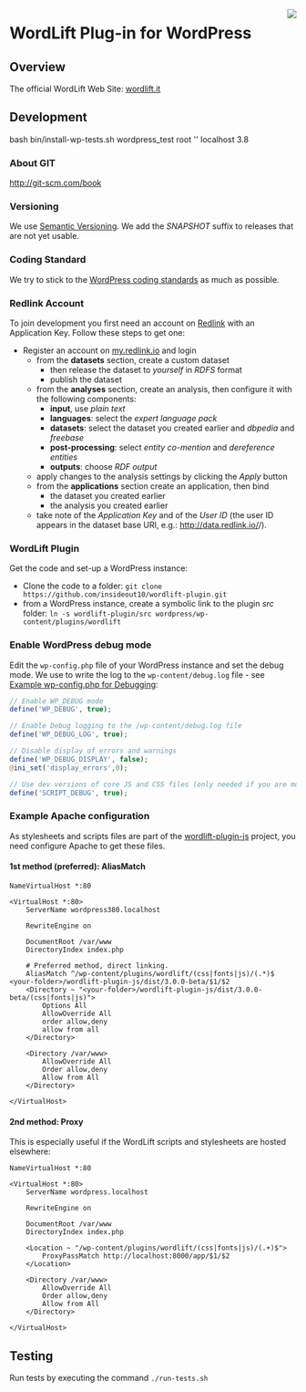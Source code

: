 <a href="https://travis-ci.org/insideout10/wordlift-plugin"><img align="right" src="https://travis-ci.org/insideout10/wordlift-plugin.png?branch=wordlift-3.0" /></a>

WordLift Plug-in for WordPress
==============================

## Overview

The official WordLift Web Site: [wordlift.it](http://wordlift.it)

## Development

bash bin/install-wp-tests.sh wordpress_test root '' localhost 3.8

### About GIT

http://git-scm.com/book

### Versioning

We use [Semantic Versioning](http://semver.org/). We add the *SNAPSHOT* suffix to releases that are not yet usable.

### Coding Standard

We try to stick to the [WordPress coding standards](http://make.wordpress.org/core/handbook/coding-standards/php/) as much as possible.

### Redlink Account

To join development you first need an account on [Redlink](http://redlink.co) with an Application Key. Follow these steps to get one:

* Register an account on [my.redlink.io](http://my.redlink.io) and login
  * from the **datasets** section, create a custom dataset
    * then release the dataset to *yourself* in *RDFS* format
    * publish the dataset
  * from the **analyses** section, create an analysis, then configure it with the following components:
    * **input**, use *plain text*
    * **languages**: select the *expert language pack*
    * **datasets**: select the dataset you created earlier and *dbpedia* and *freebase*
    * **post-processing**: select *entity co-mention* and *dereference entities*
    * **outputs**: choose *RDF output*
  * apply changes to the analysis settings by clicking the *Apply* button
  * from the **applications** section create an application, then bind
    * the dataset you created earlier
    * the analysis you created earlier
  * take note of the *Application Key* and of the *User ID* (the user ID appears in the dataset base URI, e.g.: http://data.redlink.io/<user-id>/<dataset-name>).

### WordLift Plugin

Get the code and set-up a WordPress instance:

 * Clone the code to a folder: ```git clone https://github.com/insideout10/wordlift-plugin.git```
 * from a WordPress instance, create a symbolic link to the plugin *src* folder: ```ln -s wordlift-plugin/src wordpress/wp-content/plugins/wordlift```

### Enable WordPress debug mode

Edit the `wp-config.php` file of your WordPress instance and set the debug mode. We use to write the log to the `wp-content/debug.log` file - see [Example wp-config.php for Debugging](https://codex.wordpress.org/Debugging_in_WordPress#Example_wp-config.php_for_Debugging):
```php
// Enable WP_DEBUG mode
define('WP_DEBUG', true);

// Enable Debug logging to the /wp-content/debug.log file
define('WP_DEBUG_LOG', true);

// Disable display of errors and warnings
define('WP_DEBUG_DISPLAY', false);
@ini_set('display_errors',0);

// Use dev versions of core JS and CSS files (only needed if you are modifying these core files)
define('SCRIPT_DEBUG', true);
```

### Example Apache configuration

As stylesheets and scripts files are part of the [wordlift-plugin-js](http://github.com/insideout10/wordlift-plugin-js) project, you need configure Apache to get these files.

#### 1st method (preferred): AliasMatch

```
NameVirtualHost *:80

<VirtualHost *:80>
	ServerName wordpress380.localhost

	RewriteEngine on

	DocumentRoot /var/www
	DirectoryIndex index.php

	# Preferred method, direct linking.
	AliasMatch ^/wp-content/plugins/wordlift/(css|fonts|js)/(.*)$ <your-folder>/wordlift-plugin-js/dist/3.0.0-beta/$1/$2
	<Directory ~ "<your-folder>/wordlift-plugin-js/dist/3.0.0-beta/(css|fonts|js)">
		Options All
		AllowOverride All
		order allow,deny
		allow from all
	</Directory>

	<Directory /var/www>
		AllowOverride All
		Order allow,deny
		Allow from All
	</Directory>

</VirtualHost>
```

#### 2nd method: Proxy

This is especially useful if the WordLift scripts and stylesheets are hosted elsewhere:

```
NameVirtualHost *:80

<VirtualHost *:80>
	ServerName wordpress.localhost

	RewriteEngine on

	DocumentRoot /var/www
	DirectoryIndex index.php

	<Location ~ "/wp-content/plugins/wordlift/(css|fonts|js)/(.+)$">
		ProxyPassMatch http://localhost:8000/app/$1/$2
	</Location>

	<Directory /var/www>
		AllowOverride All
		Order allow,deny
		Allow from All
	</Directory>

</VirtualHost>
```

## Testing

Run tests by executing the command ```./run-tests.sh```